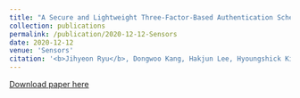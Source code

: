 ```yaml
---
title: "A Secure and Lightweight Three-Factor-Based Authentication Scheme for Smart Healthcare Systems"
collection: publications
permalink: /publication/2020-12-12-Sensors
date: 2020-12-12
venue: 'Sensors'
citation: '<b>Jihyeon Ryu</b>, Dongwoo Kang, Hakjun Lee, Hyoungshick Kim, Dongho Won. (2020). "A Secure and Lightweight Three-Factor-Based Authentication Scheme for Smart Healthcare Systems." <i>Sensors</i>. 20(24).'
---
```


[Download paper here](http://janicejihyeon.github.io/files/sensors-20-07136-v2.pdf)
